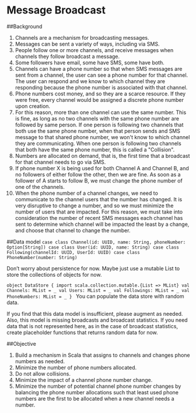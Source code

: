 # Message Broadcast
##Background
1.	Channels are a mechanism for broadcasting messages.
2.	Messages can be sent a variety of ways, including via SMS.
3.	People follow one or more channels, and receive messages when channels they follow broadcast a message.
4.	Some followers have email, some have SMS, some have both.
5.	Channels can have a phone number so that when SMS messages are sent from a channel, the user can see a phone number for that channel. The user can respond and we know to which channel they are responding because the phone number is associated with that channel.
6.	Phone numbers cost money, and so they are a scarce resource. If they were free, every channel would be assigned a discrete phone number upon creation.
7.	For this reason, more than one channel can use the same number. This is fine, as long as no two channels with the same phone number are followed by same person. If one person is following two channels that both use the same phone number, when that person sends and SMS message to that shared phone number, we won't know to which channel they are communicating. When one person is following two channels that both have the same phone number, this is called a "Collision".
8.	Numbers are allocated on demand, that is, the first time that a broadcast for that channel needs to go via SMS.
9.	If phone number X is being used for both Channel A and Channel B, and no followers of either follow the other, then we are fine. As soon as a follower of A starts to follow B, we must change the phone number of one of the channels.
10.	When the phone number of a channel changes, we need to communicate to the channel users that the number has changed. It is very disruptive to change a number, and so we must minimize the number of users that are impacted. For this reason, we must take into consideration the number of recent SMS messages each channel has sent to determine which channel will be impacted the least by a change, and choose that channel to change the number.

##Data model
`case class Channel(id: UUID, name: String, phoneNumber: Option[String])
case class User(id: UUID, name: String)
case class Following(channelId: UUID, UserId: UUID)
case class PhoneNumber(number: String)`

Don’t worry about persistence for now. Maybe just use a mutable List to store the collections of objects for now.

`object DataStore {
	import scala.collection.mutable.{List => MList}
	val Channels: MList = _
	val Users: MList = _
	val Followings: MList = _
	val PhoneNumbers: MList = _
}
`
You can populate the data store with random data.

If you find that this data model is insufficient, please augment as needed. Also, this model is missing broadcasts and broadcast statistics. If you need data that is not represented here, as in the case of broadcast statistics, create placeholder functions that returns random data for now.

##Objective
1.	Build a mechanism in Scala that assigns to channels and changes phone numbers as needed.
2.	Minimize the number of phone numbers allocated.
3.	Do not allow collisions.
4.	Minimize the impact of a channel phone number change.
5.	Minimize the number of potential channel phone number changes by balancing the phone number allocations such that least used phone numbers are the first to be allocated when a new channel needs a number.

